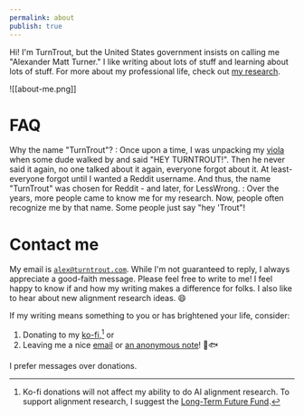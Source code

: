 ```yaml
---
permalink: about
publish: true
---
```

Hi! I'm TurnTrout, but the United States government insists on calling me "Alexander Matt Turner." I like writing about lots of stuff and learning about lots of stuff. For more about my professional life, check out [my research](/research). 

![[about-me.png]]

# FAQ
Why the name "TurnTrout"?
: Once upon a time, I was unpacking my [viola](https://en.wikipedia.org/wiki/Viola) when some dude walked by and said "HEY TURNTROUT!". Then he never said it again, no one talked about it again, everyone forgot about it. At least-everyone forgot until I wanted a Reddit username. And thus, the name "TurnTrout" was chosen for Reddit - and later, for LessWrong. 
: Over the years, more people came to know me for my research. Now, people often recognize me by that name. Some people just say "hey 'Trout"!

# Contact me
My email is [`alex@turntrout.com`](mailto:alex@turntrout.com). While I'm not guaranteed to reply, I always appreciate a good-faith message. Please feel free to write to me! I feel happy to know if and how my writing makes a difference for folks. I also like to hear about new alignment research ideas. 😄 

If my writing means something to you or has brightened your life, consider:
1. Donating to my [ko-fi](https://kofi.com/turntrout),[^donate] or 
2. Leaving me a nice [email](mailto:alex@turntrout.com) or [an anonymous note](https://forms.gle/994g9S2nGT1vy9zK8)! 💙🐟  

I prefer messages over donations.

[^donate]: Ko-fi donations will not affect my ability to do AI alignment research. To support alignment research, I suggest the [Long-Term Future Fund](https://www.givingwhatwecan.org/charities/long-term-future-fund).
